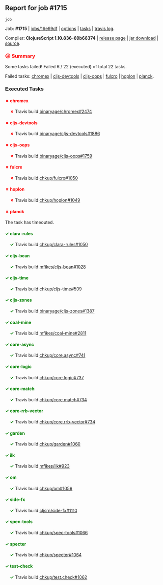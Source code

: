 ## Report for job #1715
```
job
```


Job: **#1715** | [jobs/16e99df](https://github.com/cljs-oss/canary/commit/16e99dfd99f0d138eae5ac18f0b7f68479a82691) | [options](options.edn) | [tasks](tasks.edn) | [travis log](https://travis-ci.org/cljs-oss/canary/builds/762592651).

Compiler: **ClojureScript 1.10.836-69b66374** | [release page](https://github.com/cljs-oss/canary/releases/tag/r1.10.836-69b66374) | [jar download](https://github.com/cljs-oss/canary/releases/download/r1.10.836-69b66374/clojurescript-1.10.836-69b66374.jar) | [source](https://github.com/clojure/clojurescript/commit/69b66374d857a176c5a9cd8cc0cbb7506876640d).

### <b style='color:red'>☹ Summary</b>

Some tasks failed! Failed 6 / 22 (executed) of total 22 tasks.

Failed tasks: [chromex](#-chromex) | [cljs-devtools](#-cljs-devtools) | [cljs-oops](#-cljs-oops) | [fulcro](#-fulcro) | [hoplon](#-hoplon) | [planck](#-planck).

### Executed Tasks

#### <b style='color:red'>&#x2717; chromex</b>
&nbsp;&nbsp;&nbsp;&nbsp;<b style='color:red'>&#x2717;</b> Travis build [binaryage/chromex#2474](https://travis-ci.org/binaryage/chromex/builds/762592864)<br>

#### <b style='color:red'>&#x2717; cljs-devtools</b>
&nbsp;&nbsp;&nbsp;&nbsp;<b style='color:red'>&#x2717;</b> Travis build [binaryage/cljs-devtools#1886](https://travis-ci.org/binaryage/cljs-devtools/builds/762592876)<br>

#### <b style='color:red'>&#x2717; cljs-oops</b>
&nbsp;&nbsp;&nbsp;&nbsp;<b style='color:red'>&#x2717;</b> Travis build [binaryage/cljs-oops#1759](https://travis-ci.org/binaryage/cljs-oops/builds/762592880)<br>

#### <b style='color:red'>&#x2717; fulcro</b>
&nbsp;&nbsp;&nbsp;&nbsp;<b style='color:red'>&#x2717;</b> Travis build [chkup/fulcro#1050](https://travis-ci.org/chkup/fulcro/builds/762592925)<br>

#### <b style='color:red'>&#x2717; hoplon</b>
&nbsp;&nbsp;&nbsp;&nbsp;<b style='color:red'>&#x2717;</b> Travis build [chkup/hoplon#1049](https://travis-ci.org/chkup/hoplon/builds/762592970)<br>

#### <b style='color:red'>&#x2717; planck</b>
The task has timeouted.

#### <b style='color:green'>&#x2713; clara-rules</b>
&nbsp;&nbsp;&nbsp;&nbsp;<b style='color:green'>&#x2713;</b> Travis build [chkup/clara-rules#1050](https://travis-ci.org/chkup/clara-rules/builds/762592868)<br>

#### <b style='color:green'>&#x2713; cljs-bean</b>
&nbsp;&nbsp;&nbsp;&nbsp;<b style='color:green'>&#x2713;</b> Travis build [mfikes/cljs-bean#1028](https://travis-ci.org/mfikes/cljs-bean/builds/762592872)<br>

#### <b style='color:green'>&#x2713; cljs-time</b>
&nbsp;&nbsp;&nbsp;&nbsp;<b style='color:green'>&#x2713;</b> Travis build [chkup/cljs-time#509](https://travis-ci.org/chkup/cljs-time/builds/762592886)<br>

#### <b style='color:green'>&#x2713; cljs-zones</b>
&nbsp;&nbsp;&nbsp;&nbsp;<b style='color:green'>&#x2713;</b> Travis build [binaryage/cljs-zones#1387](https://travis-ci.org/binaryage/cljs-zones/builds/762592889)<br>

#### <b style='color:green'>&#x2713; coal-mine</b>
&nbsp;&nbsp;&nbsp;&nbsp;<b style='color:green'>&#x2713;</b> Travis build [mfikes/coal-mine#2811](https://travis-ci.org/mfikes/coal-mine/builds/762592893)<br>

#### <b style='color:green'>&#x2713; core-async</b>
&nbsp;&nbsp;&nbsp;&nbsp;<b style='color:green'>&#x2713;</b> Travis build [chkup/core.async#741](https://travis-ci.org/chkup/core.async/builds/762592912)<br>

#### <b style='color:green'>&#x2713; core-logic</b>
&nbsp;&nbsp;&nbsp;&nbsp;<b style='color:green'>&#x2713;</b> Travis build [chkup/core.logic#737](https://travis-ci.org/chkup/core.logic/builds/762592917)<br>

#### <b style='color:green'>&#x2713; core-match</b>
&nbsp;&nbsp;&nbsp;&nbsp;<b style='color:green'>&#x2713;</b> Travis build [chkup/core.match#734](https://travis-ci.org/chkup/core.match/builds/762592919)<br>

#### <b style='color:green'>&#x2713; core-rrb-vector</b>
&nbsp;&nbsp;&nbsp;&nbsp;<b style='color:green'>&#x2713;</b> Travis build [chkup/core.rrb-vector#734](https://travis-ci.org/chkup/core.rrb-vector/builds/762592921)<br>

#### <b style='color:green'>&#x2713; garden</b>
&nbsp;&nbsp;&nbsp;&nbsp;<b style='color:green'>&#x2713;</b> Travis build [chkup/garden#1060](https://travis-ci.org/chkup/garden/builds/762592931)<br>

#### <b style='color:green'>&#x2713; ilk</b>
&nbsp;&nbsp;&nbsp;&nbsp;<b style='color:green'>&#x2713;</b> Travis build [mfikes/ilk#923](https://travis-ci.org/mfikes/ilk/builds/762592972)<br>

#### <b style='color:green'>&#x2713; om</b>
&nbsp;&nbsp;&nbsp;&nbsp;<b style='color:green'>&#x2713;</b> Travis build [chkup/om#1059](https://travis-ci.org/chkup/om/builds/762592983)<br>

#### <b style='color:green'>&#x2713; side-fx</b>
&nbsp;&nbsp;&nbsp;&nbsp;<b style='color:green'>&#x2713;</b> Travis build [cljsrn/side-fx#1110](https://travis-ci.org/cljsrn/side-fx/builds/762592950)<br>

#### <b style='color:green'>&#x2713; spec-tools</b>
&nbsp;&nbsp;&nbsp;&nbsp;<b style='color:green'>&#x2713;</b> Travis build [chkup/spec-tools#1066](https://travis-ci.org/chkup/spec-tools/builds/762592963)<br>

#### <b style='color:green'>&#x2713; specter</b>
&nbsp;&nbsp;&nbsp;&nbsp;<b style='color:green'>&#x2713;</b> Travis build [chkup/specter#1064](https://travis-ci.org/chkup/specter/builds/762592956)<br>

#### <b style='color:green'>&#x2713; test-check</b>
&nbsp;&nbsp;&nbsp;&nbsp;<b style='color:green'>&#x2713;</b> Travis build [chkup/test.check#1062](https://travis-ci.org/chkup/test.check/builds/762592968)<br>